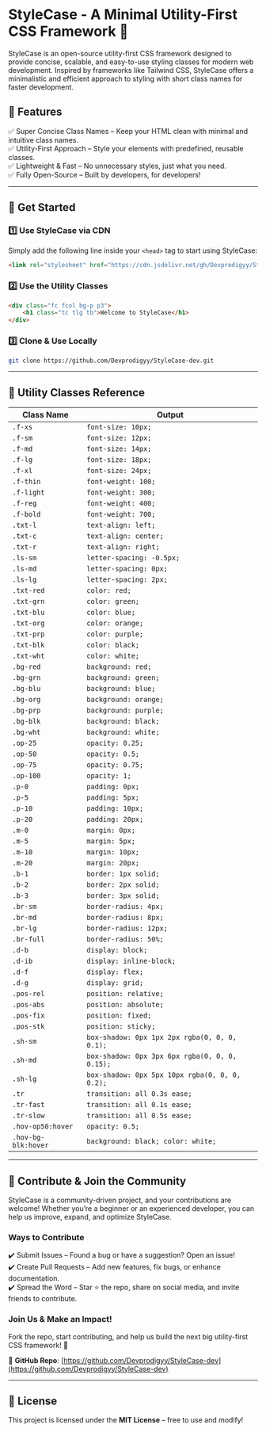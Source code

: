 # StyleCase - A Minimal Utility-First CSS Framework 🚀

StyleCase is an open-source utility-first CSS framework designed to provide concise, scalable, and easy-to-use styling classes for modern web development. Inspired by frameworks like Tailwind CSS, StyleCase offers a minimalistic and efficient approach to styling with short class names for faster development.

## 🌟 Features

✅ Super Concise Class Names – Keep your HTML clean with minimal and intuitive class names.  
✅ Utility-First Approach – Style your elements with predefined, reusable classes.  
✅ Lightweight & Fast – No unnecessary styles, just what you need.  
✅ Fully Open-Source – Built by developers, for developers!  

---

## 🚀 Get Started

### 1️⃣ Use StyleCase via CDN

Simply add the following line inside your `<head>` tag to start using StyleCase: 

```html
<link rel="stylesheet" href="https://cdn.jsdelivr.net/gh/Devprodigyy/StyleCase-dev/stylecase.css">
```

### 2️⃣ Use the Utility Classes

```html
<div class="fc fcol bg-p p3">
    <h1 class="tc tlg tb">Welcome to StyleCase</h1>
</div>
```

### 3️⃣ Clone & Use Locally

```sh
git clone https://github.com/Devprodigyy/StyleCase-dev.git
```

---

## 📌 Utility Classes Reference

| Class Name | Output |
|------------|--------|
| `.f-xs` | `font-size: 10px;` |
| `.f-sm` | `font-size: 12px;` |
| `.f-md` | `font-size: 14px;` |
| `.f-lg` | `font-size: 18px;` |
| `.f-xl` | `font-size: 24px;` |
| `.f-thin` | `font-weight: 100;` |
| `.f-light` | `font-weight: 300;` |
| `.f-reg` | `font-weight: 400;` |
| `.f-bold` | `font-weight: 700;` |
| `.txt-l` | `text-align: left;` |
| `.txt-c` | `text-align: center;` |
| `.txt-r` | `text-align: right;` |
| `.ls-sm` | `letter-spacing: -0.5px;` |
| `.ls-md` | `letter-spacing: 0px;` |
| `.ls-lg` | `letter-spacing: 2px;` |
| `.txt-red` | `color: red;` |
| `.txt-grn` | `color: green;` |
| `.txt-blu` | `color: blue;` |
| `.txt-org` | `color: orange;` |
| `.txt-prp` | `color: purple;` |
| `.txt-blk` | `color: black;` |
| `.txt-wht` | `color: white;` |
| `.bg-red` | `background: red;` |
| `.bg-grn` | `background: green;` |
| `.bg-blu` | `background: blue;` |
| `.bg-org` | `background: orange;` |
| `.bg-prp` | `background: purple;` |
| `.bg-blk` | `background: black;` |
| `.bg-wht` | `background: white;` |
| `.op-25` | `opacity: 0.25;` |
| `.op-50` | `opacity: 0.5;` |
| `.op-75` | `opacity: 0.75;` |
| `.op-100` | `opacity: 1;` |
| `.p-0` | `padding: 0px;` |
| `.p-5` | `padding: 5px;` |
| `.p-10` | `padding: 10px;` |
| `.p-20` | `padding: 20px;` |
| `.m-0` | `margin: 0px;` |
| `.m-5` | `margin: 5px;` |
| `.m-10` | `margin: 10px;` |
| `.m-20` | `margin: 20px;` |
| `.b-1` | `border: 1px solid;` |
| `.b-2` | `border: 2px solid;` |
| `.b-3` | `border: 3px solid;` |
| `.br-sm` | `border-radius: 4px;` |
| `.br-md` | `border-radius: 8px;` |
| `.br-lg` | `border-radius: 12px;` |
| `.br-full` | `border-radius: 50%;` |
| `.d-b` | `display: block;` |
| `.d-ib` | `display: inline-block;` |
| `.d-f` | `display: flex;` |
| `.d-g` | `display: grid;` |
| `.pos-rel` | `position: relative;` |
| `.pos-abs` | `position: absolute;` |
| `.pos-fix` | `position: fixed;` |
| `.pos-stk` | `position: sticky;` |
| `.sh-sm` | `box-shadow: 0px 1px 2px rgba(0, 0, 0, 0.1);` |
| `.sh-md` | `box-shadow: 0px 3px 6px rgba(0, 0, 0, 0.15);` |
| `.sh-lg` | `box-shadow: 0px 5px 10px rgba(0, 0, 0, 0.2);` |
| `.tr` | `transition: all 0.3s ease;` |
| `.tr-fast` | `transition: all 0.1s ease;` |
| `.tr-slow` | `transition: all 0.5s ease;` |
| `.hov-op50:hover` | `opacity: 0.5;` |
| `.hov-bg-blk:hover` | `background: black; color: white;` |

---

## 🤝 Contribute & Join the Community

StyleCase is a community-driven project, and your contributions are welcome! Whether you’re a beginner or an experienced developer, you can help us improve, expand, and optimize StyleCase.

### Ways to Contribute

✔️ Submit Issues – Found a bug or have a suggestion? Open an issue!  
✔️ Create Pull Requests – Add new features, fix bugs, or enhance documentation.  
✔️ Spread the Word – Star ⭐ the repo, share on social media, and invite friends to contribute.  

### Join Us & Make an Impact!

Fork the repo, start contributing, and help us build the next big utility-first CSS framework! 🚀  

🔗 **GitHub Repo**: [https://github.com/Devprodigyy/StyleCase-dev](https://github.com/Devprodigyy/StyleCase-dev)  

---

## 📄 License

This project is licensed under the **MIT License** – free to use and modify!
